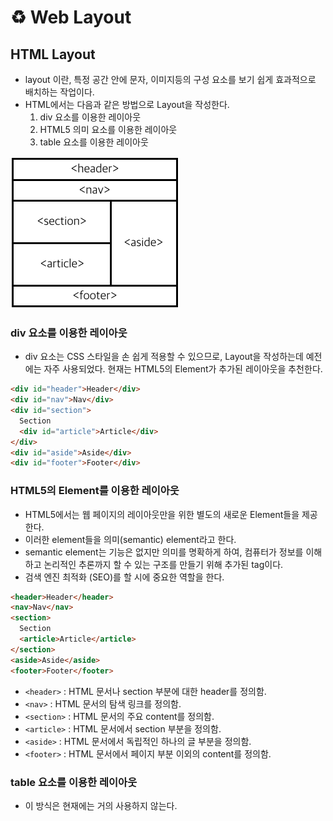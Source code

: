 # ♻ Web Layout

## HTML Layout
- layout 이란, 특정 공간 안에 문자, 이미지등의 구성 요소를 보기 쉽게 효과적으로 배치하는 작업이다.
- HTML에서는 다음과 같은 방법으로 Layout을 작성한다.
    1. div 요소를 이용한 레이아웃
    2. HTML5 의미 요소를 이용한 레이아웃
    3. table 요소를 이용한 레이아웃

![layout](../../image/html/html_layout.png)

### div 요소를 이용한 레이아웃
- div 요소는 CSS 스타일을 손 쉽게 적용할 수 있으므로, Layout을 작성하는데 예전에는 자주 사용되었다. 현재는 HTML5의 Element가 추가된 레이아웃을 추천한다.

```html
<div id="header">Header</div>
<div id="nav">Nav</div>
<div id="section">
  Section
  <div id="article">Article</div>
</div>
<div id="aside">Aside</div>
<div id="footer">Footer</div>
```

### HTML5의 Element를 이용한 레이아웃
- HTML5에서는 웹 페이지의 레이아웃만을 위한 별도의 새로운 Element들을 제공한다.
- 이러한 element들을 의미(semantic) element라고 한다.
- semantic element는 기능은 없지만 의미를 명확하게 하여, 컴퓨터가 정보를 이해하고 논리적인 추론까지 할 수 있는 구조를 만들기 위해 추가된 tag이다.
- 검색 엔진 최적화 (SEO)를 할 시에 중요한 역할을 한다.

```HTML
<header>Header</header>
<nav>Nav</nav>
<section>
  Section
  <article>Article</article>
</section>
<aside>Aside</aside>
<footer>Footer</footer>
```

- `<header>` : HTML 문서나 section 부분에 대한 header를 정의함.
- `<nav>` : HTML 문서의 탐색 링크를 정의함.
- `<section>` : HTML 문서의 주요 content를 정의함.
- `<article>` : HTML 문서에서 section 부분을 정의함.
- `<aside>` : HTML 문서에서 독립적인 하나의 글 부분을 정의함.
- `<footer>` : HTML 문서에서 페이지 부분 이외의 content를 정의함.

### table 요소를 이용한 레이아웃
- 이 방식은 현재에는 거의 사용하지 않는다.
